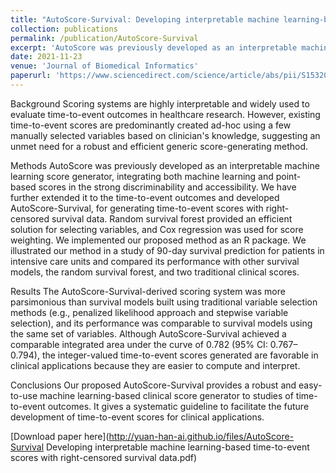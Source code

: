 ```yaml
---
title: "AutoScore-Survival: Developing interpretable machine learning-based time-to-event scores with right-censored survival data"
collection: publications
permalink: /publication/AutoScore-Survival
excerpt: 'AutoScore was previously developed as an interpretable machine learning score generator, integrating both machine learning and point-based scores in the strong discriminability and accessibility. We have further extended it to the time-to-event outcomes and developed AutoScore-Survival, for generating time-to-event scores with right-censored survival data. Random survival forest provided an efficient solution for selecting variables, and Cox regression was used for score weighting. We implemented our proposed method as an R package. We illustrated our method in a study of 90-day survival prediction for patients in intensive care units and compared its performance with other survival models, the random survival forest, and two traditional clinical scores.'
date: 2021-11-23
venue: 'Journal of Biomedical Informatics'
paperurl: 'https://www.sciencedirect.com/science/article/abs/pii/S1532046421002884'
---
```

Background
Scoring systems are highly interpretable and widely used to evaluate time-to-event outcomes in healthcare research. However, existing time-to-event scores are predominantly created ad-hoc using a few manually selected variables based on clinician's knowledge, suggesting an unmet need for a robust and efficient generic score-generating method.

Methods
AutoScore was previously developed as an interpretable machine learning score generator, integrating both machine learning and point-based scores in the strong discriminability and accessibility. We have further extended it to the time-to-event outcomes and developed AutoScore-Survival, for generating time-to-event scores with right-censored survival data. Random survival forest provided an efficient solution for selecting variables, and Cox regression was used for score weighting. We implemented our proposed method as an R package. We illustrated our method in a study of 90-day survival prediction for patients in intensive care units and compared its performance with other survival models, the random survival forest, and two traditional clinical scores.

Results
The AutoScore-Survival-derived scoring system was more parsimonious than survival models built using traditional variable selection methods (e.g., penalized likelihood approach and stepwise variable selection), and its performance was comparable to survival models using the same set of variables. Although AutoScore-Survival achieved a comparable integrated area under the curve of 0.782 (95% CI: 0.767–0.794), the integer-valued time-to-event scores generated are favorable in clinical applications because they are easier to compute and interpret.

Conclusions
Our proposed AutoScore-Survival provides a robust and easy-to-use machine learning-based clinical score generator to studies of time-to-event outcomes. It gives a systematic guideline to facilitate the future development of time-to-event scores for clinical applications.

[Download paper here](http://yuan-han-ai.github.io/files/AutoScore-Survival Developing interpretable machine learning-based time-to-event scores with right-censored survival data.pdf)